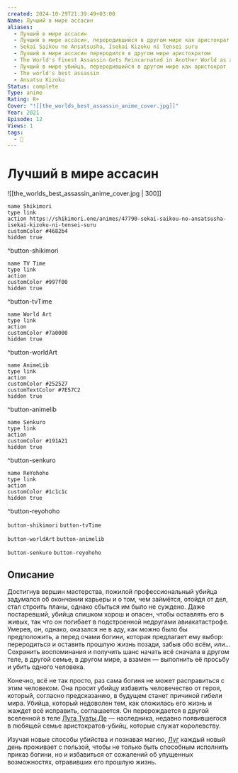 ```yaml
---
created: 2024-10-29T21:39:49+03:00
Name: Лучший в мире ассасин
aliases:
  - Лучший в мире ассасин
  - Лучший в мире ассасин, переродившийся в другом мире как аристократ
  - Sekai Saikou no Ansatsusha, Isekai Kizoku ni Tensei suru
  - Лучший в мире ассасин переродился в другом мире аристократом
  - The World's Finest Assassin Gets Reincarnated in Another World as an Aristocrat
  - Лучший в мире убийца, переродившийся в другом мире как аристократ
  - The world's best assassin
  - Ansatsu Kizoku
Status: complete
Type: anime
Rating: R+
Cover: "![[the_worlds_best_assassin_anime_cover.jpg]]"
Year: 2021
Episode: 12
Views: 1
tags:
  - 🔞
---
```


# Лучший в мире ассасин

![[the_worlds_best_assassin_anime_cover.jpg | 300]]

```button
name Shikimori
type link
action https://shikimori.one/animes/47790-sekai-saikou-no-ansatsusha-isekai-kizoku-ni-tensei-suru
customColor #4682b4
hidden true
```
^button-shikimori

```button
name TV Time
type link
action 
customColor #997f00
hidden true
```
^button-tvTime

```button
name World Art
type link
action 
customColor #7a0000
hidden true
```
^button-worldArt

```button
name AnimeLib
type link
action 
customColor #252527
customTextColor #7E57C2
hidden true
```
^button-animelib

```button
name Senkuro
type link
action 
customColor #191A21
hidden true
```
^button-senkuro

```button
name ReYohoho
type link
action 
customColor #1c1c1c
hidden true
```
^button-reyohoho



`button-shikimori` `button-tvTime`

`button-worldArt` `button-animelib`

`button-senkuro` `button-reyohoho`

## Описание

Достигнув вершин мастерства, пожилой профессиональный убийца задумался об окончании карьеры и о том, чем займётся, отойдя от дел, стал строить планы, однако сбыться им было не суждено. Даже постаревший, убийца слишком хорош и опасен, чтобы оставлять его в живых, так что он погибает в подстроенной недругами авиакатастрофе. Умерев, он, однако, оказался не в аду, как можно было бы предположить, а перед очами богини, которая предлагает ему выбор: переродиться и оставить прошлую жизнь позади, забыв обо всём, или... Сохранить воспоминания и получить шанс начать всё сначала в другом теле, в другой семье, в другом мире, а взамен — выполнить её просьбу и убить одного человека.

Конечно, всё не так просто, раз сама богиня не может расправиться с этим человеком. Она просит убийцу избавить человечество от героя, который, согласно предсказанию, в будущем станет причиной гибели мира. Убийца, который недоволен тем, как сложилась его жизнь и жаждет всё исправить, соглашается. Он перерождается в другой вселенной в теле [Луга Туаты Де](https://shikimori.one/characters/192917-lugh-tuatha-d) — наследника, недавно появившегося в любящей семье аристократов-убийц, которые служат королевству.

Изучая новые способы убийства и познавая магию, [Луг](https://shikimori.one/characters/192917-lugh-tuatha-d) каждый новый день проживает с пользой, чтобы не только быть способным исполнить приказ богини, но и избавиться от сожалений об упущенных возможностях, отравивших его прошлую жизнь.
